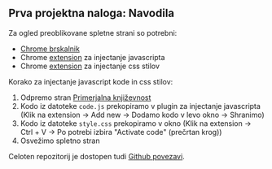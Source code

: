 ## Prva projektna naloga: Navodila

Za ogled preoblikovane spletne strani so potrebni:
  - [Chrome brskalnik](https://www.google.com/chrome/)
  - Chrome [extension](https://chrome.google.com/webstore/detail/user-javascript-and-css/nbhcbdghjpllgmfilhnhkllmkecfmpld) za injectanje javascripta
  - Chrome [extension](https://chrome.google.com/webstore/detail/live-editor-for-css-less/ifhikkcafabcgolfjegfcgloomalapol) za injectanje css stilov

Korako za injectanje javascript kode in css stilov:
1. Odpremo stran [Primerjalna književnost](https://ojs.zrc-sazu.si/primerjalna_knjizevnost/index)
2. Kodo iz datoteke `code.js` prekopiramo v plugin za injectanje javascripta (Klik na extension -> Add new -> Dodamo kodo v levo okno -> Shranimo)
3. Kodo iz datoteke `style.css` prekopiramo v okno (Klik na extension -> Ctrl + V -> Po potrebi izbira "Activate code" (prečrtan krog))   
4. Osvežimo spletno stran

Celoten repozitorij je dostopen tudi [Github povezavi](https://github.com/blazkablatnik/oo-ojs).

